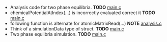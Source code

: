 - Analysis code for two phase equilibria. __TODO__ [main.c](main.c)
- chemicalPotentialAtIndex(...) is incorrectly evaluated correct it __TODO__ [main.c](main.c)
- following function is alternate for atomicMatrixRead(...) __NOTE__ [analysis.c](analysis.c)
- Think of a simulationData type of struct. __TODO__ [main.c](main.c)
- Two phase equlibria simulation. __TODO__ [main.c](main.c)
